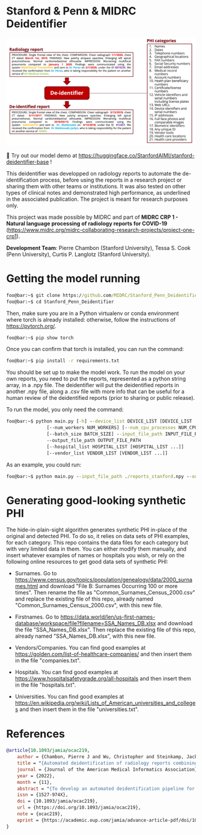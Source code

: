# Stanford & Penn & MIDRC Deidentifier

<img src="Fig1.jpg" alt="Deidentification task" width="700"/>

:hugs: Try out our model demo at https://huggingface.co/StanfordAIMI/stanford-deidentifier-base !

This deidentifier was developped on radiology reports to automate the de-identification process, before using the reports in a research project or sharing them with other teams or institutions. It was also tested on other types of clinical notes and demonstrated high performance, as underlined in the associated publication. The project is meant for research purposes only.

This project was made possible by MIDRC and part of **MIDRC CRP 1 - Natural language processing of radiology reports for COVID-19** (https://www.midrc.org/midrc-collaborating-research-projects/project-one-crp1).

**Development Team**: Pierre Chambon (Stanford University), Tessa S. Cook (Penn University), Curtis P. Langlotz (Stanford University).

# Getting the model running

```bat
foo@bar:~$ git clone https://github.com/MIDRC/Stanford_Penn_Deidentifier.git
foo@bar:~$ cd Stanford_Penn_Deidentifier
```

Then, make sure you are in a Python virtualenv or conda environment where torch is already installed: otherwise, follow the instructions of https://pytorch.org/.

```bat
foo@bar:~$ pip show torch
```

Once you can confirm that torch is installed, you can run the command:

```bat
foo@bar:~$ pip install -r requirements.txt
```

You should be set up to make the model work. To run the model on your own reports, you need to put the reports, represented as a python string array, in a .npy file. The deidentifier will put the deidentified reports in another .npy file, along a .csv file with more info that can be useful for a human review of the deidentified reports (prior to sharing or public release).

To run the model, you only need the command:

```bat
foo@bar:~$ python main.py [-h] --device_list DEVICE_LIST [DEVICE_LIST ...]
               [--num_workers NUM_WORKERS] [--num_cpu_processes NUM_CPU_PROCESSES]
               [--batch_size BATCH_SIZE] --input_file_path INPUT_FILE_PATH
               --output_file_path OUTPUT_FILE_PATH
               [--hospital_list HOSPITAL_LIST [HOSPITAL_LIST ...]]
               [--vendor_list VENDOR_LIST [VENDOR_LIST ...]]
```

As an example, you could run:

```bat
foo@bar:~$ python main.py --input_file_path ./reports_stanford.npy --output_file_path ./reports_stanford_deidentified.npy --device cuda:0 cuda:1 cuda:2 --hospital_list stanford washington
```

# Generating good-looking synthetic PHI

The hide-in-plain-sight algorithm generates synthetic PHI in-place of the original and detected PHI. To do so, it relies on data sets of PHI examples, for each category. This repo contains the data files for each category but with very limited data in them. You can either modify them manually, and insert whatever examples of names or hospitals you wish, or rely on the following online resources to get good data sets of synthetic PHI:

- Surnames. Go to https://www.census.gov/topics/population/genealogy/data/2000_surnames.html and download "File B: Surnames Occurring 100 or more times". Then rename the file as "Common_Surnames_Census_2000.csv" and replace the existing file of this repo, already named "Common_Surnames_Census_2000.csv", with this new file. 

- Firstnames. Go to https://data.world/len/us-first-names-database/workspace/file?filename=SSA_Names_DB.xlsx and download the file "SSA_Names_DB.xlsx". Then replace the existing file of this repo, already named "SSA_Names_DB.xlsx", with this new file. 

- Vendors/Companies. You can find good examples at https://golden.com/list-of-healthcare-companies/ and then insert them in the file "companies.txt".

- Hospitals. You can find good examples at https://www.hospitalsafetygrade.org/all-hospitals and then insert them in the file "hospitals.txt".

- Universities. You can find good examples at https://en.wikipedia.org/wiki/Lists_of_American_universities_and_colleges and then insert them in the file "universities.txt".

# References

```bibtex
@article{10.1093/jamia/ocac219,
    author = {Chambon, Pierre J and Wu, Christopher and Steinkamp, Jackson M and Adleberg, Jason and Cook, Tessa S and Langlotz, Curtis P},
    title = "{Automated deidentification of radiology reports combining transformer and “hide in plain sight” rule-based methods}",
    journal = {Journal of the American Medical Informatics Association},
    year = {2022},
    month = {11},
    abstract = "{To develop an automated deidentification pipeline for radiology reports that detect protected health information (PHI) entities and replaces them with realistic surrogates “hiding in plain sight.”In this retrospective study, 999 chest X-ray and CT reports collected between November 2019 and November 2020 were annotated for PHI at the token level and combined with 3001 X-rays and 2193 medical notes previously labeled, forming a large multi-institutional and cross-domain dataset of 6193 documents. Two radiology test sets, from a known and a new institution, as well as i2b2 2006 and 2014 test sets, served as an evaluation set to estimate model performance and to compare it with previously released deidentification tools. Several PHI detection models were developed based on different training datasets, fine-tuning approaches and data augmentation techniques, and a synthetic PHI generation algorithm. These models were compared using metrics such as precision, recall and F1 score, as well as paired samples Wilcoxon tests.Our best PHI detection model achieves 97.9 F1 score on radiology reports from a known institution, 99.6 from a new institution, 99.5 on i2b2 2006, and 98.9 on i2b2 2014. On reports from a known institution, it achieves 99.1 recall of detecting the core of each PHI span.Our model outperforms all deidentifiers it was compared to on all test sets as well as human labelers on i2b2 2014 data. It enables accurate and automatic deidentification of radiology reports.A transformer-based deidentification pipeline can achieve state-of-the-art performance for deidentifying radiology reports and other medical documents.}",
    issn = {1527-974X},
    doi = {10.1093/jamia/ocac219},
    url = {https://doi.org/10.1093/jamia/ocac219},
    note = {ocac219},
    eprint = {https://academic.oup.com/jamia/advance-article-pdf/doi/10.1093/jamia/ocac219/47220191/ocac219.pdf},
}
```
